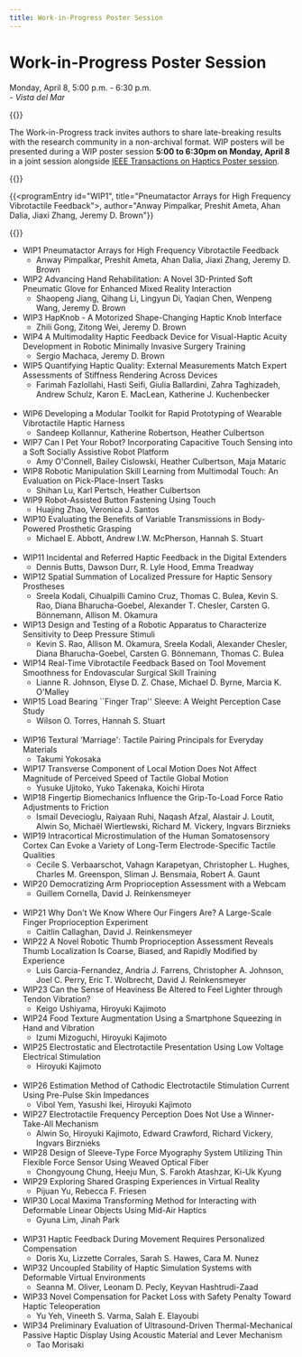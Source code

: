 ```yaml
---
title: Work-in-Progress Poster Session
---
```


# Work-in-Progress Poster Session
Monday, April 8, 5:00 p.m. - 6:30 p.m.  
*- Vista del Mar*  

{{<simpleLastUpdate date="March 21, 2024">}}

The Work-in-Progress track invites authors to share late-breaking results with the research community in a non-archival format. WIP posters will be presented during a WIP poster session **5:00 to 6:30pm on Monday, April 8** in a joint session alongside [IEEE Transactions on Haptics Poster session](../toh-posters).


{{<programTable>}}

{{<programEntry id="WIP1", title="Pneumatactor Arrays for High Frequency Vibrotactile Feedback">, author="Anway Pimpalkar, Preshit Ameta, Ahan Dalia, Jiaxi Zhang, Jeremy D. Brown"}}

{{</programTable>}}

* WIP1	Pneumatactor Arrays for High Frequency Vibrotactile Feedback
  * Anway Pimpalkar, Preshit Ameta, Ahan Dalia, Jiaxi Zhang, Jeremy D. Brown
* WIP2	Advancing Hand Rehabilitation: A Novel 3D-Printed Soft Pneumatic Glove for Enhanced Mixed Reality Interaction
  * Shaopeng Jiang, Qihang Li, Lingyun Di, Yaqian Chen, Wenpeng Wang, Jeremy D. Brown
* WIP3	HapKnob - A Motorized Shape-Changing Haptic Knob Interface
  * Zhili Gong, Zitong Wei, Jeremy D. Brown
* WIP4	A Multimodality Haptic Feedback Device for Visual-Haptic Acuity Development in Robotic Minimally Invasive Surgery Training
  * Sergio Machaca, Jeremy D. Brown
* WIP5	Quantifying Haptic Quality: External Measurements Match Expert Assessments of Stiffness Rendering Across Devices
  * Farimah Fazlollahi, Hasti Seifi, Giulia Ballardini, Zahra Taghizadeh, Andrew Schulz, Karon E. MacLean, Katherine J. Kuchenbecker  
&nbsp; 
* WIP6	Developing a Modular Toolkit for Rapid Prototyping of Wearable Vibrotactile Haptic Harness
  * Sandeep Kollannur, Katherine Robertson, Heather Culbertson
* WIP7	Can I Pet Your Robot? Incorporating Capacitive Touch Sensing into a Soft Socially Assistive Robot Platform
  * Amy O'Connell, Bailey Cislowski, Heather Culbertson, Maja Mataric
* WIP8	Robotic Manipulation Skill Learning from Multimodal Touch: An Evaluation on Pick-Place-Insert Tasks
  * Shihan Lu, Karl Pertsch, Heather Culbertson
* WIP9	Robot-Assisted Button Fastening Using Touch
  * Huajing Zhao, Veronica J. Santos
* WIP10	Evaluating the Benefits of Variable Transmissions in Body-Powered Prosthetic Grasping
  * Michael E. Abbott, Andrew I.W. McPherson, Hannah S. Stuart  
&nbsp;
* WIP11	Incidental and Referred Haptic Feedback in the Digital Extenders
  * Dennis Butts, Dawson Durr, R. Lyle Hood, Emma Treadway
* WIP12	Spatial Summation of Localized Pressure for Haptic Sensory Prostheses
  * Sreela Kodali, Cihualpilli Camino Cruz, Thomas C. Bulea, Kevin S. Rao, Diana Bharucha-Goebel, Alexander T. Chesler, Carsten G. Bönnemann, Allison M. Okamura
* WIP13	Design and Testing of a Robotic Apparatus to Characterize Sensitivity to Deep Pressure Stimuli
  * Kevin S. Rao, Allison M. Okamura, Sreela Kodali, Alexander Chesler, Diana Bharucha-Goebel, Carsten G. Bönnemann, Thomas C. Bulea
* WIP14	Real-Time Vibrotactile Feedback Based on Tool Movement Smoothness for Endovascular Surgical Skill Training
  * Lianne R. Johnson, Elyse D. Z. Chase, Michael D. Byrne, Marcia K. O'Malley
* WIP15	Load Bearing ``Finger Trap'' Sleeve: A Weight Perception Case Study
  * Wilson O. Torres, Hannah S. Stuart  
&nbsp;
* WIP16	Textural 'Marriage': Tactile Pairing Principals for Everyday Materials
  * Takumi Yokosaka
* WIP17	Transverse Component of Local Motion Does Not Affect Magnitude of Perceived Speed of Tactile Global Motion
  * Yusuke Ujitoko, Yuko Takenaka, Koichi Hirota
* WIP18	Fingertip Biomechanics Influence the Grip-To-Load Force Ratio Adjustments to Friction
  * Ismail Devecioglu, Raiyaan Ruhi, Naqash Afzal, Alastair J. Loutit, Alwin So, Michaël Wiertlewski, Richard M. Vickery, Ingvars Birznieks
* WIP19	Intracortical Microstimulation of the Human Somatosensory Cortex Can Evoke a Variety of Long-Term Electrode-Specific Tactile Qualities
  * Cecile S. Verbaarschot, Vahagn Karapetyan, Christopher L. Hughes, Charles M. Greenspon, Sliman J. Bensmaia, Robert A. Gaunt
* WIP20	Democratizing Arm Proprioception Assessment with a Webcam
  * Guillem Cornella, David J. Reinkensmeyer  
&nbsp;
* WIP21	Why Don't We Know Where Our Fingers Are? A Large-Scale Finger Proprioception Experiment
  * Caitlin Callaghan, David J. Reinkensmeyer
* WIP22	A Novel Robotic Thumb Proprioception Assessment Reveals Thumb Localization Is Coarse, Biased, and Rapidly Modified by Experience
  * Luis Garcia-Fernandez, Andria J. Farrens, Christopher A. Johnson, Joel C. Perry, Eric T. Wolbrecht, David J. Reinkensmeyer
* WIP23	Can the Sense of Heaviness Be Altered to Feel Lighter through Tendon Vibration?
  * Keigo Ushiyama, Hiroyuki Kajimoto
* WIP24	Food Texture Augmentation Using a Smartphone Squeezing in Hand and Vibration
  * Izumi Mizoguchi, Hiroyuki Kajimoto
* WIP25	Electrostatic and Electrotactile Presentation Using Low Voltage Electrical Stimulation
  * Hiroyuki Kajimoto  
&nbsp;
* WIP26	Estimation Method of Cathodic Electrotactile Stimulation Current Using Pre-Pulse Skin Impedances
  * Vibol Yem, Yasushi Ikei, Hiroyuki Kajimoto
* WIP27	Electrotactile Frequency Perception Does Not Use a Winner-Take-All Mechanism
  * Alwin So, Hiroyuki Kajimoto, Edward Crawford, Richard Vickery, Ingvars Birznieks
* WIP28	Design of Sleeve-Type Force Myography System Utilizing Thin Flexible Force Sensor Using Weaved Optical Fiber
  * Chongyoung Chung, Heeju Mun, S. Farokh Atashzar, Ki-Uk Kyung
* WIP29	Exploring Shared Grasping Experiences in Virtual Reality
  * Pijuan Yu, Rebecca F. Friesen
* WIP30	Local Maxima Transforming Method for Interacting with Deformable Linear Objects Using Mid-Air Haptics
  * Gyuna Lim, Jinah Park  
&nbsp;
* WIP31	Haptic Feedback During Movement Requires Personalized Compensation
  * Doris Xu, Lizzette Corrales, Sarah S. Hawes, Cara M. Nunez
* WIP32	Uncoupled Stability of Haptic Simulation Systems with Deformable Virtual Environments
  * Seanna M. Oliver, Leonam D. Pecly, Keyvan Hashtrudi-Zaad
* WIP33	Novel Compensation for Packet Loss with Safety Penalty Toward Haptic Teleoperation
  * Yu Yeh, Vineeth S. Varma, Salah E. Elayoubi
* WIP34 Preliminary Evaluation of Ultrasound-Driven Thermal-Mechanical Passive Haptic Display Using Acoustic Material and Lever Mechanism
  * Tao Morisaki
